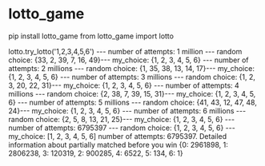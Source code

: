 # lotto_game

pip install lotto_game
from lotto_game import lotto

lotto.try_lotto('1,2,3,4,5,6')
--- number of attempts: 1 million   --- random choice: {33, 2, 39, 7, 16, 49}--- my_choice: {1, 2, 3, 4, 5, 6}
--- number of attempts: 2 millions  --- random choice: {1, 35, 38, 13, 14, 17}--- my_choice: {1, 2, 3, 4, 5, 6}
--- number of attempts: 3 millions  --- random choice: {1, 2, 3, 20, 22, 31}--- my_choice: {1, 2, 3, 4, 5, 6}
--- number of attempts: 4 millions  --- random choice: {2, 38, 7, 39, 15, 31}--- my_choice: {1, 2, 3, 4, 5, 6}
--- number of attempts: 5 millions  --- random choice: {41, 43, 12, 47, 48, 24}--- my_choice: {1, 2, 3, 4, 5, 6}
--- number of attempts: 6 millions  --- random choice: {2, 5, 8, 13, 21, 25}--- my_choice: {1, 2, 3, 4, 5, 6}
--- number of attempts: 6795397  --- random choice: {1, 2, 3, 4, 5, 6} --- my_choice: [1, 2, 3, 4, 5, 6]
number of attempts: 6795397. Detailed information about partially matched before you win {0: 2961898, 1: 2806238, 3: 120319, 2: 900285, 4: 6522, 5: 134, 6: 1}

